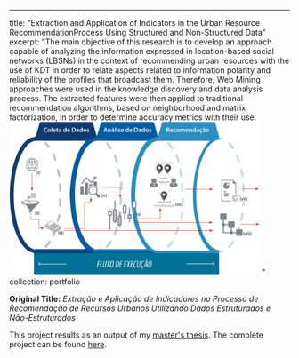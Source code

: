 ---
title: "Extraction and Application of Indicators in the Urban Resource RecommendationProcess Using Structured and Non-Structured Data"
excerpt: "The main objective of this research is to develop an approach capable of analyzing the information expressed in location-based social networks (LBSNs) in the context of recommending urban resources with the use of KDT in order to relate aspects related to information polarity and reliability of the profiles that broadcast them. Therefore, Web Mining approaches were used in the knowledge discovery and data analysis process. The extracted features were then applied to traditional recommendation algorithms, based on neighborhood and matrix factorization, in order to determine accuracy metrics with their use.<br/><img src='/images/fluxo.png'  alt="drawing" width="450"/> "
collection: portfolio

**Original Title:** *Extração e Aplicação de Indicadores no Processo de Recomendação de Recursos Urbanos Utilizando Dados Estruturados e Não-Estruturados*

This project results as an output of my [master's thesis](https://www.lume.ufrgs.br/handle/10183/193897). The complete project can be found [here](https://github.com/brendasalenave/dissertacao).

